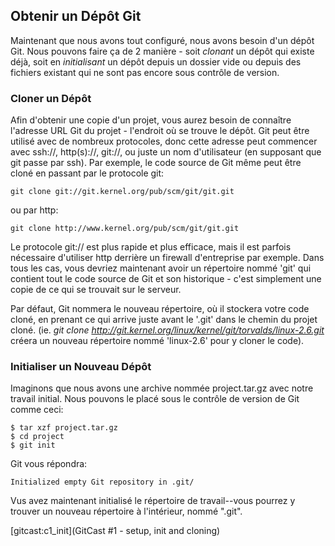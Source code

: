 ## Obtenir un Dépôt Git ##

Maintenant que nous avons tout configuré, nous avons besoin d'un dépôt Git.
Nous pouvons faire ça de 2 manière - soit *clonant* un dépôt qui
existe déjà, soit en *initialisant*  un dépôt depuis un dossier vide ou 
depuis des fichiers existant qui ne sont pas encore sous contrôle de version.

### Cloner un Dépôt ###

Afin d'obtenir une copie d'un projet, vous aurez besoin de connaître l'adresse
URL Git du projet - l'endroit où se trouve le dépôt. Git peut être utilisé
avec de nombreux protocoles, donc cette adresse peut commencer avec ssh://,
http(s)://, git://, ou juste un nom d'utilisateur (en supposant que git passe
par ssh). Par exemple, le code source de Git même peut être cloné en passant
par le protocole git:

    git clone git://git.kernel.org/pub/scm/git/git.git

ou par http:

    git clone http://www.kernel.org/pub/scm/git/git.git

Le protocole git:// est plus rapide et plus efficace, mais il est parfois
nécessaire d'utiliser http derrière un firewall d'entreprise par exemple.
Dans tous les cas, vous devriez maintenant avoir un répertoire nommé 'git'
qui contient tout le code source de Git et son historique - c'est
simplement une copie de ce qui se trouvait sur le serveur.

Par défaut, Git nommera le nouveau répertoire, où il stockera votre code
cloné, en prenant ce qui arrive juste avant le '.git' dans le chemin
du projet cloné. (ie. *git clone
http://git.kernel.org/linux/kernel/git/torvalds/linux-2.6.git* créera un
nouveau répertoire nommé 'linux-2.6' pour y cloner le code).

### Initialiser un Nouveau Dépôt ###

Imaginons que nous avons une archive nommée project.tar.gz avec notre
travail initial. Nous pouvons le placé sous le contrôle de version de Git
comme ceci:

    $ tar xzf project.tar.gz
    $ cd project
    $ git init

Git vous répondra:

    Initialized empty Git repository in .git/

Vus avez maintenant initialisé le répertoire de travail--vous pourrez
y trouver un nouveau répertoire à l'intérieur, nommé ".git".

[gitcast:c1_init](GitCast #1 - setup, init and cloning)
